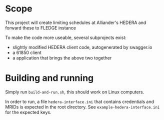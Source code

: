 # Scope

This project will create limiting schedules at Alliander's HEDERA and forward these to FLEDGE instance

To make the code more useable, several subprojects exist:
 - slightly modified HEDERA client code, autogenerated by swagger.io
 - a 61850 client
 - a application that brings the above two together
 
# Building and running
Simply run `build-and-run.sh`, this should work on Linux computers.

In order to run, a file `hedera-interface.ini` that contains credentials and MRIDs is expected in the root directory. See `example-hedera-interface.ini` for the expected keys.
